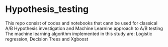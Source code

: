 # Hypothesis_testing
This repo consist of codes and notebooks that cann be used for classical A/B Hypothesis investigation and Machine Learnine approach to A/B testing
The machine learning algorithm implemented in this study are: Logistic regression, Decision Trees and Xgboost
